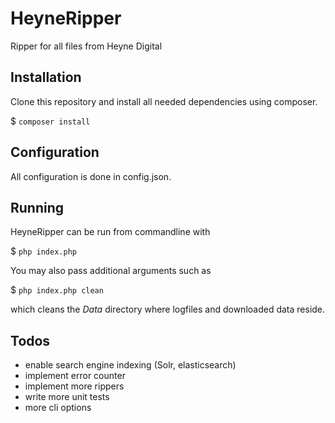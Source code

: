 #  HeyneRipper

Ripper for all files from Heyne Digital

## Installation

Clone this repository and install all needed dependencies using composer.

$ ``` composer install ```

## Configuration

All configuration is done in config.json.

## Running

HeyneRipper can be run from commandline with

$ ``` php index.php ```

You may also pass additional arguments such as

$ ``` php index.php clean ```

which cleans the *Data* directory where logfiles and downloaded data reside.

## Todos

* enable search engine indexing (Solr, elasticsearch)
* implement error counter
* implement more rippers
* write more unit tests
* more cli options
